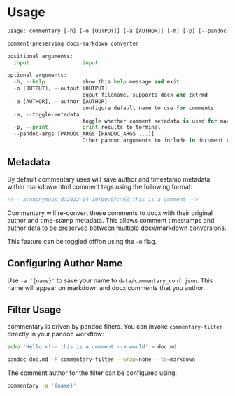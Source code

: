 # Usage

```Python console
usage: commentary [-h] [-o [OUTPUT]] [-a [AUTHOR]] [-m] [-p] [--pandoc-args [PANDOC_ARGS [PANDOC_ARGS ...]]] [input]

comment-preserving docx-markdown converter

positional arguments:
  input                 input

optional arguments:
  -h, --help            show this help message and exit
  -o [OUTPUT], --output [OUTPUT]
                        ouput filename. supports docx and txt/md
  -a [AUTHOR], --author [AUTHOR]
                        configure default name to use for comments
  -m, --toggle-metadata
                        toggle whether comment metadata is used for markdown comments
  -p, --print           print results to terminal
  --pandoc-args [PANDOC_ARGS [PANDOC_ARGS ...]]
                        Other pandoc arguments to include in document conversion

```

## Metadata

By default commentary uses will save author and timestamp metadata within markdown html comment tags using the following format:

```html
<!-- a:Anonymous|d:2022-04-10T00:07:46Z|this is a comment -->
```

Commentary will re-convert these comments to docx with their original author and time-stamp metadata. This allows comment timestamps and author data to be preserved between multiple docx/markdown conversions.

This feature can be toggled off/on using the `-m` flag.

## Configuring Author Name

Use `-a '{name}'` to save your name to `data/commentary_conf.json`. This name will appear on markdown and docx comments that you author.

## Filter Usage

commentary is driven by pandoc filters. You can invoke `commentary-filter` directly in your pandoc workflow:

```bash
echo 'Hello <!-- this is a comment --> world' > doc.md

pandoc doc.md -F commentary-filter --wrap=none --to=markdown
```

The comment author for the filter can be configured using:

```bash
commentary -a '{name}'
```